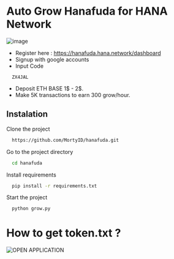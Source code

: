 # Auto Grow Hanafuda for HANA Network 

![image](https://github.com/user-attachments/assets/55bca2a2-ff62-40e4-8715-bf26d730af24)

- Register here : https://hanafuda.hana.network/dashboard
- Signup with google accounts
- Input Code
```
  ZX4JAL
```
- Deposit ETH BASE 1$ - 2$.
- Make 5K transactions to earn 300 grow/hour.

## Instalation

Clone the project
```bash
  https://github.com/MortyID/hanafuda.git
```
Go to the project directory
```bash
  cd hanafuda
```
Install requirements
```bash
  pip install -r requirements.txt
```
Start the project
```bash
  python grow.py
```

# How to get token.txt ?

![OPEN APPLICATION](https://github.com/user-attachments/assets/e65748f0-5a2c-4cf5-a74d-df33751e069c)
